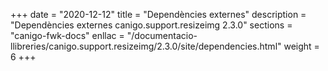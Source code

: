 +++
date        = "2020-12-12"
title       = "Dependències externes"
description = "Dependències externes canigo.support.resizeimg 2.3.0"
sections    = "canigo-fwk-docs"
enllac		= "/documentacio-llibreries/canigo.support.resizeimg/2.3.0/site/dependencies.html"
weight		= 6
+++
